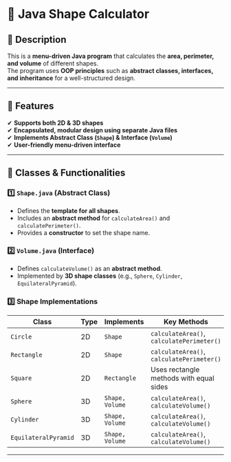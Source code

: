 # 📐 Java Shape Calculator

## 📌 Description
This is a **menu-driven Java program** that calculates the **area, perimeter, and volume** of different shapes.  
The program uses **OOP principles** such as **abstract classes, interfaces, and inheritance** for a well-structured design.

---

## 🚀 Features
✔ **Supports both 2D & 3D shapes**  
✔ **Encapsulated, modular design using separate Java files**  
✔ **Implements Abstract Class (`Shape`) & Interface (`Volume`)**  
✔ **User-friendly menu-driven interface**  

---

## 📌 **Classes & Functionalities**
### 1️⃣ **`Shape.java`** (Abstract Class)
- Defines the **template for all shapes**.
- Includes an **abstract method** for `calculateArea()` and `calculatePerimeter()`.
- Provides a **constructor** to set the shape name.

### 2️⃣ **`Volume.java`** (Interface)
- Defines `calculateVolume()` as an **abstract method**.
- Implemented by **3D shape classes** (e.g., `Sphere`, `Cylinder`, `EquilateralPyramid`).

### 3️⃣ **Shape Implementations**
| Class                  | Type   | Implements       | Key Methods                     |
|------------------------|--------|-----------------|--------------------------------|
| `Circle`              | 2D     | `Shape`         | `calculateArea()`, `calculatePerimeter()` |
| `Rectangle`           | 2D     | `Shape`         | `calculateArea()`, `calculatePerimeter()` |
| `Square`              | 2D     | `Rectangle`     | Uses rectangle methods with equal sides        |
| `Sphere`              | 3D     | `Shape, Volume` | `calculateArea()`, `calculateVolume()` |
| `Cylinder`            | 3D     | `Shape, Volume` | `calculateArea()`, `calculateVolume()` |
| `EquilateralPyramid`  | 3D     | `Shape, Volume` | `calculateArea()`, `calculateVolume()` |

---



